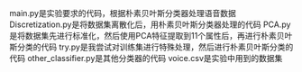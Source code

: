 main.py是实验要求的代码，根据朴素贝叶斯分类器处理语音数据
Discretization.py是将数据集离散化后，用朴素贝叶斯分类器处理的代码
PCA.py是将数据集先进行标准化，然后使用PCA特征提取到11个属性后，再进行朴素贝叶斯分类的代码
try.py是我尝试对训练集进行特殊处理，然后进行朴素贝叶斯分类的代码
other_classifier.py是其他分类器的代码
voice.csv是实验中用到的数据集
